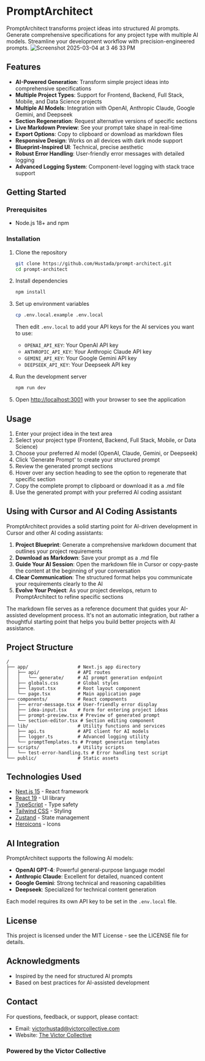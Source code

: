 # PromptArchitect

PromptArchitect transforms project ideas into structured AI prompts. Generate comprehensive specifications for any project type with multiple AI models. Streamline your development workflow with precision-engineered prompts.
![Screenshot 2025-03-04 at 3 46 33 PM](https://github.com/user-attachments/assets/d4086034-f168-4d77-92a7-88385bec27c2)

## Features

- **AI-Powered Generation**: Transform simple project ideas into comprehensive specifications
- **Multiple Project Types**: Support for Frontend, Backend, Full Stack, Mobile, and Data Science projects
- **Multiple AI Models**: Integration with OpenAI, Anthropic Claude, Google Gemini, and Deepseek
- **Section Regeneration**: Request alternative versions of specific sections
- **Live Markdown Preview**: See your prompt take shape in real-time
- **Export Options**: Copy to clipboard or download as markdown files
- **Responsive Design**: Works on all devices with dark mode support
- **Blueprint-Inspired UI**: Technical, precise aesthetic
- **Robust Error Handling**: User-friendly error messages with detailed logging
- **Advanced Logging System**: Component-level logging with stack trace support

## Getting Started

### Prerequisites

- Node.js 18+ and npm

### Installation

1. Clone the repository
   ```bash
   git clone https://github.com/Hustada/prompt-architect.git
   cd prompt-architect
   ```

2. Install dependencies
   ```bash
   npm install
   ```

3. Set up environment variables
   ```bash
   cp .env.local.example .env.local
   ```
   Then edit `.env.local` to add your API keys for the AI services you want to use:
   - `OPENAI_API_KEY`: Your OpenAI API key
   - `ANTHROPIC_API_KEY`: Your Anthropic Claude API key
   - `GEMINI_API_KEY`: Your Google Gemini API key
   - `DEEPSEEK_API_KEY`: Your Deepseek API key

4. Run the development server
   ```bash
   npm run dev
   ```

5. Open [http://localhost:3001](http://localhost:3001) with your browser to see the application

## Usage

1. Enter your project idea in the text area
2. Select your project type (Frontend, Backend, Full Stack, Mobile, or Data Science)
3. Choose your preferred AI model (OpenAI, Claude, Gemini, or Deepseek)
4. Click 'Generate Prompt' to create your structured prompt
5. Review the generated prompt sections
6. Hover over any section heading to see the option to regenerate that specific section
7. Copy the complete prompt to clipboard or download it as a .md file
8. Use the generated prompt with your preferred AI coding assistant

## Using with Cursor and AI Coding Assistants

PromptArchitect provides a solid starting point for AI-driven development in Cursor and other AI coding assistants:

1. **Project Blueprint**: Generate a comprehensive markdown document that outlines your project requirements
2. **Download as Markdown**: Save your prompt as a .md file
3. **Guide Your AI Session**: Open the markdown file in Cursor or copy-paste the content at the beginning of your conversation
4. **Clear Communication**: The structured format helps you communicate your requirements clearly to the AI
5. **Evolve Your Project**: As your project develops, return to PromptArchitect to refine specific sections

The markdown file serves as a reference document that guides your AI-assisted development process. It's not an automatic integration, but rather a thoughtful starting point that helps you build better projects with AI assistance.

## Project Structure

```
/
├── app/                  # Next.js app directory
│   ├── api/              # API routes
│   │   └── generate/     # AI prompt generation endpoint
│   ├── globals.css       # Global styles
│   ├── layout.tsx        # Root layout component
│   └── page.tsx          # Main application page
├── components/           # React components
│   ├── error-message.tsx # User-friendly error display
│   ├── idea-input.tsx    # Form for entering project ideas
│   ├── prompt-preview.tsx # Preview of generated prompt
│   └── section-editor.tsx # Section editing component
├── lib/                  # Utility functions and services
│   ├── api.ts            # API client for AI models
│   ├── logger.ts         # Advanced logging utility
│   └── promptTemplates.ts # Prompt generation templates
├── scripts/              # Utility scripts
│   └── test-error-handling.ts # Error handling test script
└── public/               # Static assets
```

## Technologies Used

- [Next.js 15](https://nextjs.org/) - React framework
- [React 19](https://react.dev/) - UI library
- [TypeScript](https://www.typescriptlang.org/) - Type safety
- [Tailwind CSS](https://tailwindcss.com/) - Styling
- [Zustand](https://github.com/pmndrs/zustand) - State management
- [Heroicons](https://heroicons.com/) - Icons

## AI Integration

PromptArchitect supports the following AI models:

- **OpenAI GPT-4**: Powerful general-purpose language model
- **Anthropic Claude**: Excellent for detailed, nuanced content
- **Google Gemini**: Strong technical and reasoning capabilities
- **Deepseek**: Specialized for technical content generation

Each model requires its own API key to be set in the `.env.local` file.

## License

This project is licensed under the MIT License - see the LICENSE file for details.

## Acknowledgments

- Inspired by the need for structured AI prompts
- Based on best practices for AI-assisted development

## Contact

For questions, feedback, or support, please contact:

- Email: victorhustad@victorcollective.com
- Website: [The Victor Collective](https://victorcollective.com)
  
### Powered by the Victor Collective
  
